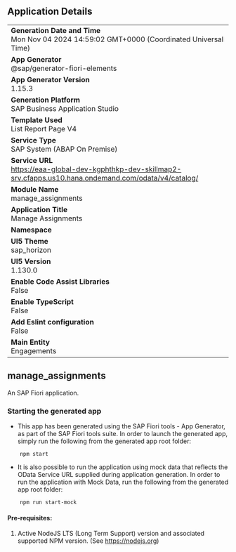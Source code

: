 ## Application Details
|               |
| ------------- |
|**Generation Date and Time**<br>Mon Nov 04 2024 14:59:02 GMT+0000 (Coordinated Universal Time)|
|**App Generator**<br>@sap/generator-fiori-elements|
|**App Generator Version**<br>1.15.3|
|**Generation Platform**<br>SAP Business Application Studio|
|**Template Used**<br>List Report Page V4|
|**Service Type**<br>SAP System (ABAP On Premise)|
|**Service URL**<br>https://eaa-global-dev-kgphthkp-dev-skillmap2-srv.cfapps.us10.hana.ondemand.com/odata/v4/catalog/|
|**Module Name**<br>manage_assignments|
|**Application Title**<br>Manage Assignments|
|**Namespace**<br>|
|**UI5 Theme**<br>sap_horizon|
|**UI5 Version**<br>1.130.0|
|**Enable Code Assist Libraries**<br>False|
|**Enable TypeScript**<br>False|
|**Add Eslint configuration**<br>False|
|**Main Entity**<br>Engagements|

## manage_assignments

An SAP Fiori application.

### Starting the generated app

-   This app has been generated using the SAP Fiori tools - App Generator, as part of the SAP Fiori tools suite.  In order to launch the generated app, simply run the following from the generated app root folder:

```
    npm start
```

- It is also possible to run the application using mock data that reflects the OData Service URL supplied during application generation.  In order to run the application with Mock Data, run the following from the generated app root folder:

```
    npm run start-mock
```

#### Pre-requisites:

1. Active NodeJS LTS (Long Term Support) version and associated supported NPM version.  (See https://nodejs.org)


